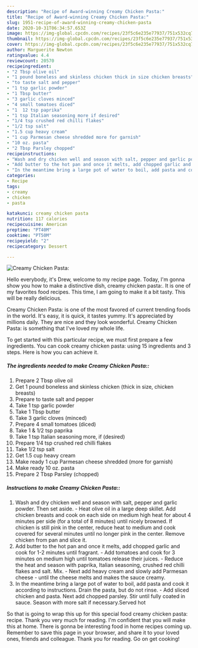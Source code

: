 ```yaml
---
description: "Recipe of Award-winning Creamy Chicken Pasta:"
title: "Recipe of Award-winning Creamy Chicken Pasta:"
slug: 1951-recipe-of-award-winning-creamy-chicken-pasta
date: 2020-10-31T06:34:57.653Z
image: https://img-global.cpcdn.com/recipes/23f5c6e235e77937/751x532cq70/creamy-chicken-pasta-recipe-main-photo.jpg
thumbnail: https://img-global.cpcdn.com/recipes/23f5c6e235e77937/751x532cq70/creamy-chicken-pasta-recipe-main-photo.jpg
cover: https://img-global.cpcdn.com/recipes/23f5c6e235e77937/751x532cq70/creamy-chicken-pasta-recipe-main-photo.jpg
author: Marguerite Newton
ratingvalue: 4.4
reviewcount: 20570
recipeingredient:
- "2 Tbsp olive oil"
- "1 pound boneless and skinless chicken thick in size chicken breasts"
- "to taste salt and pepper"
- "1 tsp garlic powder"
- "1 Tbsp butter"
- "3 garlic cloves minced"
- "4 small tomatoes diced"
- "1  12 tsp paprika"
- "1 tsp Italian seasoning more if desired"
- "1/4 tsp crushed red chilli flakes"
- "1/2 tsp salt"
- "1.5 cup heavy cream"
- "1 cup Parmesan cheese shredded more for garnish"
- "10 oz. pasta"
- "2 Tbsp Parsley chopped"
recipeinstructions:
- "Wash and dry chicken well and season with salt, pepper and garlic powder. Then set aside. Heat olive oil in a large deep skillet. Add chicken breasts and cook on each side on medium high heat for about 4 minutes per side (for a total of 8 minutes) until nicely browned. If chicken is still pink in the center, reduce heat to medium and cook covered for several minutes until no longer pink in the center. Remove chicken from pan and slice it."
- "Add butter to the hot pan and once it melts, add chopped garlic and cook for 1-2 minutes until fragrant. Add tomatoes and cook for 3 minutes on medium high until tomatoes release their juices. Reduce the heat and season with paprika, Italian seasoning, crushed red chilli flakes and salt. Mix. Next add heavy cream and slowly add Parmesan cheese - until the cheese melts and makes the sauce creamy."
- "In the meantime bring a large pot of water to boil, add pasta and cook it according to instructions. Drain the pasta, but do not rinse. Add sliced chicken and pasta. Next add chopped parsley. Stir until fully coated in sauce. Season with more salt if necessary.Served hot"
categories:
- Recipe
tags:
- creamy
- chicken
- pasta

katakunci: creamy chicken pasta 
nutrition: 117 calories
recipecuisine: American
preptime: "PT40M"
cooktime: "PT50M"
recipeyield: "2"
recipecategory: Dessert

---
```



![Creamy Chicken Pasta:](https://img-global.cpcdn.com/recipes/23f5c6e235e77937/751x532cq70/creamy-chicken-pasta-recipe-main-photo.jpg)

Hello everybody, it's Drew, welcome to my recipe page. Today, I'm gonna show you how to make a distinctive dish, creamy chicken pasta:. It is one of my favorites food recipes. This time, I am going to make it a bit tasty. This will be really delicious.

Creamy Chicken Pasta: is one of the most favored of current trending foods in the world. It's easy, it is quick, it tastes yummy. It's appreciated by millions daily. They are nice and they look wonderful. Creamy Chicken Pasta: is something that I've loved my whole life.




To get started with this particular recipe, we must first prepare a few ingredients. You can cook creamy chicken pasta: using 15 ingredients and 3 steps. Here is how you can achieve it.

<!--inarticleads1-->

##### The ingredients needed to make Creamy Chicken Pasta::

1. Prepare 2 Tbsp olive oil
1. Get 1 pound boneless and skinless chicken (thick in size, chicken breasts)
1. Prepare to taste salt and pepper
1. Take 1 tsp garlic powder
1. Take 1 Tbsp butter
1. Take 3 garlic cloves (minced)
1. Prepare 4 small tomatoes (diced)
1. Take 1 &amp; 1/2 tsp paprika
1. Take 1 tsp Italian seasoning more, if (desired)
1. Prepare 1/4 tsp crushed red chilli flakes
1. Take 1/2 tsp salt
1. Get 1.5 cup heavy cream
1. Make ready 1 cup Parmesan cheese shredded (more for garnish)
1. Make ready 10 oz. pasta
1. Prepare 2 Tbsp Parsley (chopped)




<!--inarticleads2-->

##### Instructions to make Creamy Chicken Pasta::

1. Wash and dry chicken well and season with salt, pepper and garlic powder. Then set aside. - Heat olive oil in a large deep skillet. Add chicken breasts and cook on each side on medium high heat for about 4 minutes per side (for a total of 8 minutes) until nicely browned. If chicken is still pink in the center, reduce heat to medium and cook covered for several minutes until no longer pink in the center. Remove chicken from pan and slice it.
1. Add butter to the hot pan and once it melts, add chopped garlic and cook for 1-2 minutes until fragrant. - Add tomatoes and cook for 3 minutes on medium high until tomatoes release their juices. - Reduce the heat and season with paprika, Italian seasoning, crushed red chilli flakes and salt. Mix. - Next add heavy cream and slowly add Parmesan cheese - until the cheese melts and makes the sauce creamy.
1. In the meantime bring a large pot of water to boil, add pasta and cook it according to instructions. Drain the pasta, but do not rinse. - Add sliced chicken and pasta. Next add chopped parsley. Stir until fully coated in sauce. Season with more salt if necessary.Served hot




So that is going to wrap this up for this special food creamy chicken pasta: recipe. Thank you very much for reading. I'm confident that you will make this at home. There is gonna be interesting food in home recipes coming up. Remember to save this page in your browser, and share it to your loved ones, friends and colleague. Thank you for reading. Go on get cooking!
